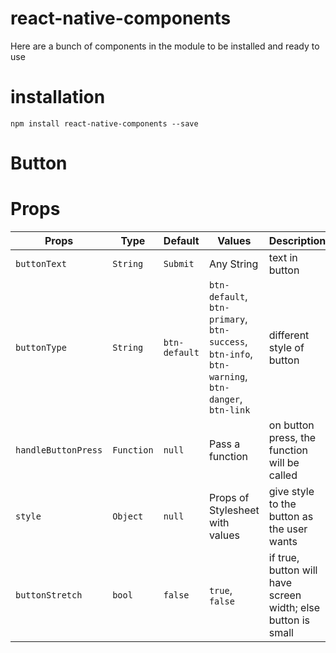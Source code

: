 # react-native-components
Here are a bunch of components in the module to be installed and ready to use

# installation
```
npm install react-native-components --save
```

# Button

# Props

| Props | Type | Default | Values | Description|
| --- | --- | --- | --- | --- |
| `buttonText` |  `String` | `Submit` | Any String | text in button |
| `buttonType` | `String` | `btn-default` | `btn-default`, `btn-primary`, `btn-success`, `btn-info`, `btn-warning`, `btn-danger`, `btn-link` | different style of button |
| `handleButtonPress` | `Function` | `null` | Pass a function | on button press, the function will be called |
| `style` | `Object` | `null` | Props of Stylesheet with values | give style to the button as the user wants |
| `buttonStretch` | `bool` | `false` | `true`, `false` | if true, button will have screen width; else button is small

